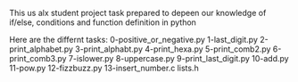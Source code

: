This us alx student project task prepared to depeen our knowledge of if/else, conditions and function definition in python

Here are the differnt tasks:
0-positive_or_negative.py 1-last_digit.py 2-print_alphabet.py 3-print_alphabt.py  4-print_hexa.py  5-print_comb2.py  6-print_comb3.py  7-islower.py 8-uppercase.py 9-print_last_digit.py  10-add.py  11-pow.py 12-fizzbuzz.py  13-insert_number.c lists.h
